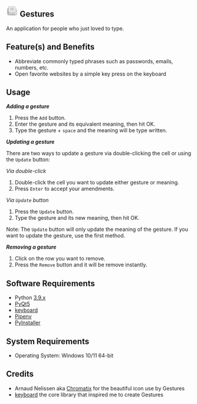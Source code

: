 ![Hey! Gestures](images/g-key-32.png) **Gestures**
---
An application for people who just loved to type.

Feature(s) and Benefits
---
* Abbreviate commonly typed phrases such as passwords, emails, numbers, etc.
* Open favorite websites by a simple key press on the keyboard

Usage
---
***Adding a gesture***
1. Press the `Add` button.
2. Enter the gesture and its equivalent meaning, then hit OK.
3. Type the gesture + `space` and the meaning will be type written.

***Updating a gesture***

There are two ways to update a gesture via double-clicking the cell or using the `Update` button:

_Via double-click_
1. Double-click the cell you want to update either gesture or meaning.
2. Press `Enter` to accept your amendments.

_Via `Update` button_
1. Press the `Update` button.
2. Type the gesture and its new meaning, then hit OK.

Note: The `Update` button will only update the meaning of the gesture. If you want to update the gesture, use the first method.  

***Removing a gesture***
1. Click on the row you want to remove.
2. Press the `Remove` button and it will be remove instantly.

Software Requirements
---
- Python [3.9.x](https://www.python.org/downloads/)
- [PyQt5](https://pypi.org/project/PyQt5/)
- [keyboard](https://pypi.org/project/keyboard/)
- [Pipenv](https://pypi.org/project/pipenv/)
- [PyInstaller](https://pypi.org/project/pyinstaller/)

System Requirements
---
- Operating System: Windows 10/11 64-bit

Credits
---
* Arnaud Nelissen aka [Chromatix](http://www.iconarchive.com/artist/chromatix.html) for the beautiful icon use by Gestures
* [keyboard](https://github.com/boppreh/keyboard) the core library that inspired me to create Gestures
